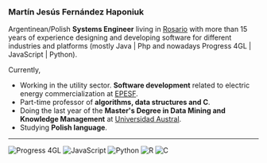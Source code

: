 ### Martín Jesús Fernández Haponiuk

Argentinean/Polish **Systems Engineer** living in [Rosario](https://www.google.com.ar/maps/place/Rosario,+Santa+Fe/) with more than 15 years of experience designing and developing software for different industries and platforms (mostly Java | Php and nowadays Progress 4GL | JavaScript | Python). 

Currently,  
* Working in the utility sector. **Software development** related to electric energy commercialization at [EPESF](https://www.epe.santafe.gov.ar). 
* Part-time professor of **algorithms, data structures and C**.
* Doing the last year of the **Master's Degree in Data Mining and Knowledge Management** at [Universidad Austral](http://https://www.austral.edu.ar/ingenieria-posgrados/).
* Studying **Polish language**.

---

![Progress 4GL](https://img.shields.io/badge/4GL-Progress-lightgrey?style=for-the-badge)
![JavaScript](https://img.shields.io/badge/javascript-%23323330.svg?style=for-the-badge&logo=javascript&logoColor=%23F7DF1E)
![Python](https://img.shields.io/badge/python-3670A0?style=for-the-badge&logo=python&logoColor=ffdd54)
![R](https://img.shields.io/badge/r-%23276DC3.svg?style=for-the-badge&logo=r&logoColor=white)
![C](https://img.shields.io/badge/c-%2300599C.svg?style=for-the-badge&logo=c&logoColor=white)
